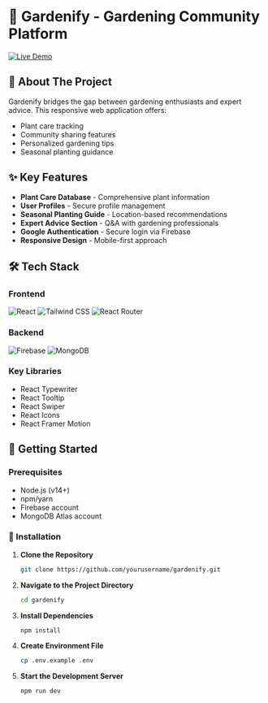 # 🌿 Gardenify - Gardening Community Platform

[![Live Demo](https://img.shields.io/badge/Live_Demo-Gardenify-green?style=for-the-badge&logo=firebase)](https://gardening-auth.web.app/)



## 🌱 About The Project

Gardenify bridges the gap between gardening enthusiasts and expert advice. This responsive web application offers:

- Plant care tracking
- Community sharing features
- Personalized gardening tips
- Seasonal planting guidance

## ✨ Key Features

- **Plant Care Database** - Comprehensive plant information
- **User Profiles** - Secure profile management
- **Seasonal Planting Guide** - Location-based recommendations
- **Expert Advice Section** - Q&A with gardening professionals
- **Google Authentication** - Secure login via Firebase
- **Responsive Design** - Mobile-first approach

## 🛠️ Tech Stack

### Frontend
![React](https://img.shields.io/badge/React-20232A?logo=react&logoColor=61DAFB)
![Tailwind CSS](https://img.shields.io/badge/Tailwind_CSS-38B2AC?logo=tailwind-css&logoColor=white)
![React Router](https://img.shields.io/badge/React_Router-CA4245?logo=react-router&logoColor=white)

### Backend
![Firebase](https://img.shields.io/badge/Firebase-FFCA28?logo=firebase&logoColor=black)
![MongoDB](https://img.shields.io/badge/MongoDB-47A248?logo=mongodb&logoColor=white)

### Key Libraries
- React Typewriter
- React Tooltip
- React Swiper
- React Icons
- React Framer Motion

## 🚀 Getting Started

### Prerequisites
- Node.js (v14+)
- npm/yarn
- Firebase account
- MongoDB Atlas account

### 🚀 Installation

1. **Clone the Repository**
   ```bash
   git clone https://github.com/yourusername/gardenify.git
   ```

2. **Navigate to the Project Directory**
   ```bash
   cd gardenify
   ```

3. **Install Dependencies**
   ```bash
   npm install
   ```

4. **Create Environment File**
   ```bash
   cp .env.example .env
   ```

5. **Start the Development Server**
   ```bash
   npm run dev
   ```
